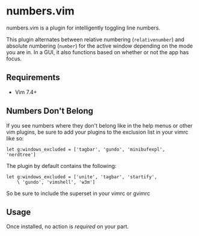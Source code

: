 numbers.vim
===========

numbers.vim is a plugin for intelligently toggling line numbers.

This plugin alternates between relative numbering (`relativenumber`) and
absolute numbering (`number`) for the active window depending on the mode you
are in. In a GUI, it also functions based on whether or not the app has focus.

Requirements
------------

  - Vim 7.4+

Numbers Don't Belong
--------------------

If you see numbers where they don't belong like in the help menus or other vim
plugins, be sure to add your plugins to the exclusion list in your vimrc like
so:

    let g:windows_excluded = ['tagbar', 'gundo', 'minibufexpl', 'nerdtree']

The plugin by default contains the following:

    let g:windows_excluded = ['unite', 'tagbar', 'startify',
        \ 'gundo', 'vimshell', 'w3m']

So be sure to include the superset in your vimrc or gvimrc

Usage
-----

Once installed, no action is *required* on your part.
